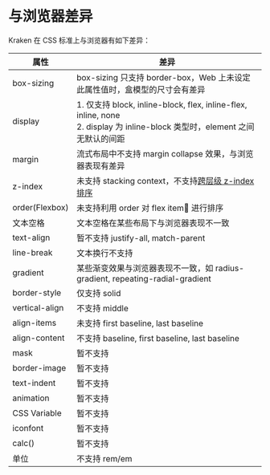 # 与浏览器差异

Kraken 在 CSS 标准上与浏览器有如下差异：

| 属性           | 差异                                                                                                                            |
| -------------- | ------------------------------------------------------------------------------------------------------------------------------- |
| box-sizing     | box-sizing 只支持 border-box，Web 上未设定此属性值时，盒模型的尺寸会有差异                                                      |
| display        | 1. 仅支持 block, inline-block, flex, inline-flex, inline, none<br />2. display 为 inline-block 类型时，element 之间无默认的间距 |
| margin         | 流式布局中不支持 margin collapse 效果，与浏览器表现有差异                                                                       |
| z-index        | 未支持 stacking context，不支持[跨层级 z-index 排序](https://github.com/openkraken/kraken/issues/55)                            |
| order(Flexbox) | 未支持利用 order 对 flex item 进行排序                                                                                          |
| 文本空格       | 文本空格在某些布局下与浏览器表现不一致                                                                                          |
| text-align     | 暂不支持 justify-all, match-parent                                                                                              |
| line-break     | 文本换行不支持                                                                                                                  |
| gradient       | 某些渐变效果与浏览器表现不一致，如 radius-gradient, repeating-radial-gradient                                                   |
| border-style   | 仅支持 solid                                                                                                                    |
| vertical-align | 不支持 middle                                                                                                                   |
| align-items    | 未支持 first baseline, last baseline                                                                                            |
| align-content  | 不支持 baseline, first baseline, last baseline                                                                                  |
| mask           | 暂不支持                                                                                                                        |
| border-image   | 暂不支持                                                                                                                        |
| text-indent    | 暂不支持                                                                                                                        |
| animation      | 暂不支持                                                                                                                        |
| CSS Variable   | 暂不支持                                                                                                                        |
| iconfont       | 暂不支持                                                                                                                        |
| calc()         | 暂不支持                                                                                                                        |
| 单位           | 不支持 rem/em                                                                                                                   |

